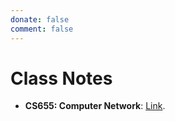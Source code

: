 ```yaml
---
donate: false
comment: false
---
```


# Class Notes

- **CS655: Computer Network**: [Link](https://jidali.notion.site/CS655-Computer-Network-f0dcb4c988654491a7b475e2242d4248?pvs=4).
  